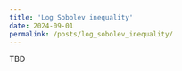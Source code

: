 ```yaml
---
title: 'Log Sobolev inequality'
date: 2024-09-01
permalink: /posts/log_sobolev_inequality/
---
```



TBD
